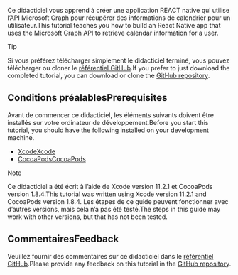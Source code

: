 <!-- markdownlint-disable MD002 MD041 -->

<span data-ttu-id="893cf-101">Ce didacticiel vous apprend à créer une application REACT native qui utilise l’API Microsoft Graph pour récupérer des informations de calendrier pour un utilisateur.</span><span class="sxs-lookup"><span data-stu-id="893cf-101">This tutorial teaches you how to build an React Native app that uses the Microsoft Graph API to retrieve calendar information for a user.</span></span>

> [!TIP]
> <span data-ttu-id="893cf-102">Si vous préférez télécharger simplement le didacticiel terminé, vous pouvez télécharger ou cloner le [référentiel GitHub](https://github.com/microsoftgraph/msgraph-training-ios-objectivec).</span><span class="sxs-lookup"><span data-stu-id="893cf-102">If you prefer to just download the completed tutorial, you can download or clone the [GitHub repository](https://github.com/microsoftgraph/msgraph-training-ios-objectivec).</span></span>

## <a name="prerequisites"></a><span data-ttu-id="893cf-103">Conditions préalables</span><span class="sxs-lookup"><span data-stu-id="893cf-103">Prerequisites</span></span>

<span data-ttu-id="893cf-104">Avant de commencer ce didacticiel, les éléments suivants doivent être installés sur votre ordinateur de développement.</span><span class="sxs-lookup"><span data-stu-id="893cf-104">Before you start this tutorial, you should have the following installed on your development machine.</span></span>

- [<span data-ttu-id="893cf-105">Xcode</span><span class="sxs-lookup"><span data-stu-id="893cf-105">Xcode</span></span>](https://developer.apple.com/xcode/)
- [<span data-ttu-id="893cf-106">CocoaPods</span><span class="sxs-lookup"><span data-stu-id="893cf-106">CocoaPods</span></span>](https://cocoapods.org)

> [!NOTE]
> <span data-ttu-id="893cf-107">Ce didacticiel a été écrit à l’aide de Xcode version 11.2.1 et CocoaPods version 1.8.4.</span><span class="sxs-lookup"><span data-stu-id="893cf-107">This tutorial was written using Xcode version 11.2.1 and CocoaPods version 1.8.4.</span></span> <span data-ttu-id="893cf-108">Les étapes de ce guide peuvent fonctionner avec d’autres versions, mais cela n’a pas été testé.</span><span class="sxs-lookup"><span data-stu-id="893cf-108">The steps in this guide may work with other versions, but that has not been tested.</span></span>

## <a name="feedback"></a><span data-ttu-id="893cf-109">Commentaires</span><span class="sxs-lookup"><span data-stu-id="893cf-109">Feedback</span></span>

<span data-ttu-id="893cf-110">Veuillez fournir des commentaires sur ce didacticiel dans le [référentiel GitHub](https://github.com/microsoftgraph/msgraph-training-ios-objectivec).</span><span class="sxs-lookup"><span data-stu-id="893cf-110">Please provide any feedback on this tutorial in the [GitHub repository](https://github.com/microsoftgraph/msgraph-training-ios-objectivec).</span></span>
